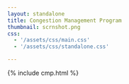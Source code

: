```yaml
---
layout: standalone
title: Congestion Management Program
thumbnail: scrnshot.png
css:
  - '/assets/css/main.css'
  - '/assets/css/standalone.css'

---
```


{% include cmp.html %}

<script type="application/javascript" src="/bundles/cmp.js"></script>
